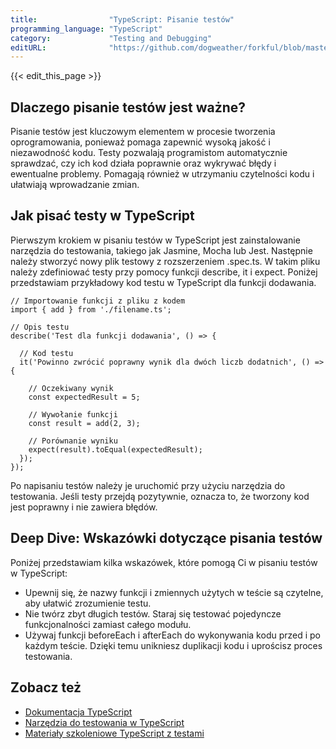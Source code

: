 ```yaml
---
title:                "TypeScript: Pisanie testów"
programming_language: "TypeScript"
category:             "Testing and Debugging"
editURL:              "https://github.com/dogweather/forkful/blob/master/content/pl/typescript/writing-tests.md"
---
```


{{< edit_this_page >}}

## Dlaczego pisanie testów jest ważne?

Pisanie testów jest kluczowym elementem w procesie tworzenia oprogramowania, ponieważ pomaga zapewnić wysoką jakość i niezawodność kodu. Testy pozwalają programistom automatycznie sprawdzać, czy ich kod działa poprawnie oraz wykrywać błędy i ewentualne problemy. Pomagają również w utrzymaniu czytelności kodu i ułatwiają wprowadzanie zmian.

## Jak pisać testy w TypeScript

Pierwszym krokiem w pisaniu testów w TypeScript jest zainstalowanie narzędzia do testowania, takiego jak Jasmine, Mocha lub Jest. Następnie należy stworzyć nowy plik testowy z rozszerzeniem .spec.ts. W takim pliku należy zdefiniować testy przy pomocy funkcji describe, it i expect. Poniżej przedstawiam przykładowy kod testu w TypeScript dla funkcji dodawania.

```
// Importowanie funkcji z pliku z kodem
import { add } from './filename.ts';

// Opis testu
describe('Test dla funkcji dodawania', () => {

  // Kod testu
  it('Powinno zwrócić poprawny wynik dla dwóch liczb dodatnich', () => {

    // Oczekiwany wynik
    const expectedResult = 5;

    // Wywołanie funkcji
    const result = add(2, 3);

    // Porównanie wyniku
    expect(result).toEqual(expectedResult);
  });
});
```

Po napisaniu testów należy je uruchomić przy użyciu narzędzia do testowania. Jeśli testy przejdą pozytywnie, oznacza to, że tworzony kod jest poprawny i nie zawiera błędów.

## Deep Dive: Wskazówki dotyczące pisania testów

Poniżej przedstawiam kilka wskazówek, które pomogą Ci w pisaniu testów w TypeScript:

- Upewnij się, że nazwy funkcji i zmiennych użytych w teście są czytelne, aby ułatwić zrozumienie testu.
- Nie twórz zbyt długich testów. Staraj się testować pojedyncze funkcjonalności zamiast całego modułu.
- Używaj funkcji beforeEach i afterEach do wykonywania kodu przed i po każdym teście. Dzięki temu unikniesz duplikacji kodu i uprościsz proces testowania.

## Zobacz też

- [Dokumentacja TypeScript](https://www.typescriptlang.org/docs/)
- [Narzędzia do testowania w TypeScript](https://medium.com/javascript-in-plain-english/top-5-testing-tools-for-typescript-68b5cd15b952)
- [Materiały szkoleniowe TypeScript z testami](https://www.udacity.com/course/typescript-testing--ud015)